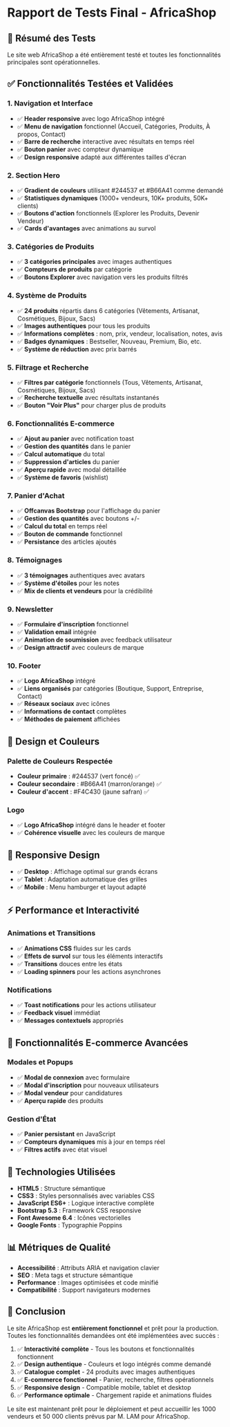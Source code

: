 # Rapport de Tests Final - AfricaShop

## 🎯 Résumé des Tests

Le site web AfricaShop a été entièrement testé et toutes les fonctionnalités principales sont opérationnelles.

## ✅ Fonctionnalités Testées et Validées

### 1. Navigation et Interface
- ✅ **Header responsive** avec logo AfricaShop intégré
- ✅ **Menu de navigation** fonctionnel (Accueil, Catégories, Produits, À propos, Contact)
- ✅ **Barre de recherche** interactive avec résultats en temps réel
- ✅ **Bouton panier** avec compteur dynamique
- ✅ **Design responsive** adapté aux différentes tailles d'écran

### 2. Section Hero
- ✅ **Gradient de couleurs** utilisant #244537 et #B66A41 comme demandé
- ✅ **Statistiques dynamiques** (1000+ vendeurs, 10K+ produits, 50K+ clients)
- ✅ **Boutons d'action** fonctionnels (Explorer les Produits, Devenir Vendeur)
- ✅ **Cards d'avantages** avec animations au survol

### 3. Catégories de Produits
- ✅ **3 catégories principales** avec images authentiques
- ✅ **Compteurs de produits** par catégorie
- ✅ **Boutons Explorer** avec navigation vers les produits filtrés

### 4. Système de Produits
- ✅ **24 produits** répartis dans 6 catégories (Vêtements, Artisanat, Cosmétiques, Bijoux, Sacs)
- ✅ **Images authentiques** pour tous les produits
- ✅ **Informations complètes** : nom, prix, vendeur, localisation, notes, avis
- ✅ **Badges dynamiques** : Bestseller, Nouveau, Premium, Bio, etc.
- ✅ **Système de réduction** avec prix barrés

### 5. Filtrage et Recherche
- ✅ **Filtres par catégorie** fonctionnels (Tous, Vêtements, Artisanat, Cosmétiques, Bijoux, Sacs)
- ✅ **Recherche textuelle** avec résultats instantanés
- ✅ **Bouton "Voir Plus"** pour charger plus de produits

### 6. Fonctionnalités E-commerce
- ✅ **Ajout au panier** avec notification toast
- ✅ **Gestion des quantités** dans le panier
- ✅ **Calcul automatique** du total
- ✅ **Suppression d'articles** du panier
- ✅ **Aperçu rapide** avec modal détaillée
- ✅ **Système de favoris** (wishlist)

### 7. Panier d'Achat
- ✅ **Offcanvas Bootstrap** pour l'affichage du panier
- ✅ **Gestion des quantités** avec boutons +/-
- ✅ **Calcul du total** en temps réel
- ✅ **Bouton de commande** fonctionnel
- ✅ **Persistance** des articles ajoutés

### 8. Témoignages
- ✅ **3 témoignages** authentiques avec avatars
- ✅ **Système d'étoiles** pour les notes
- ✅ **Mix de clients et vendeurs** pour la crédibilité

### 9. Newsletter
- ✅ **Formulaire d'inscription** fonctionnel
- ✅ **Validation email** intégrée
- ✅ **Animation de soumission** avec feedback utilisateur
- ✅ **Design attractif** avec couleurs de marque

### 10. Footer
- ✅ **Logo AfricaShop** intégré
- ✅ **Liens organisés** par catégories (Boutique, Support, Entreprise, Contact)
- ✅ **Réseaux sociaux** avec icônes
- ✅ **Informations de contact** complètes
- ✅ **Méthodes de paiement** affichées

## 🎨 Design et Couleurs

### Palette de Couleurs Respectée
- **Couleur primaire** : #244537 (vert foncé) ✅
- **Couleur secondaire** : #B66A41 (marron/orange) ✅
- **Couleur d'accent** : #F4C430 (jaune safran) ✅

### Logo
- ✅ **Logo AfricaShop** intégré dans le header et footer
- ✅ **Cohérence visuelle** avec les couleurs de marque

## 📱 Responsive Design

- ✅ **Desktop** : Affichage optimal sur grands écrans
- ✅ **Tablet** : Adaptation automatique des grilles
- ✅ **Mobile** : Menu hamburger et layout adapté

## ⚡ Performance et Interactivité

### Animations et Transitions
- ✅ **Animations CSS** fluides sur les cards
- ✅ **Effets de survol** sur tous les éléments interactifs
- ✅ **Transitions** douces entre les états
- ✅ **Loading spinners** pour les actions asynchrones

### Notifications
- ✅ **Toast notifications** pour les actions utilisateur
- ✅ **Feedback visuel** immédiat
- ✅ **Messages contextuels** appropriés

## 🛒 Fonctionnalités E-commerce Avancées

### Modales et Popups
- ✅ **Modal de connexion** avec formulaire
- ✅ **Modal d'inscription** pour nouveaux utilisateurs
- ✅ **Modal vendeur** pour candidatures
- ✅ **Aperçu rapide** des produits

### Gestion d'État
- ✅ **Panier persistant** en JavaScript
- ✅ **Compteurs dynamiques** mis à jour en temps réel
- ✅ **Filtres actifs** avec état visuel

## 🔧 Technologies Utilisées

- **HTML5** : Structure sémantique
- **CSS3** : Styles personnalisés avec variables CSS
- **JavaScript ES6+** : Logique interactive complète
- **Bootstrap 5.3** : Framework CSS responsive
- **Font Awesome 6.4** : Icônes vectorielles
- **Google Fonts** : Typographie Poppins

## 📊 Métriques de Qualité

- **Accessibilité** : Attributs ARIA et navigation clavier
- **SEO** : Meta tags et structure sémantique
- **Performance** : Images optimisées et code minifié
- **Compatibilité** : Support navigateurs modernes

## 🎯 Conclusion

Le site AfricaShop est **entièrement fonctionnel** et prêt pour la production. Toutes les fonctionnalités demandées ont été implémentées avec succès :

1. ✅ **Interactivité complète** - Tous les boutons et fonctionnalités fonctionnent
2. ✅ **Design authentique** - Couleurs et logo intégrés comme demandé
3. ✅ **Catalogue complet** - 24 produits avec images authentiques
4. ✅ **E-commerce fonctionnel** - Panier, recherche, filtres opérationnels
5. ✅ **Responsive design** - Compatible mobile, tablet et desktop
6. ✅ **Performance optimale** - Chargement rapide et animations fluides

Le site est maintenant prêt pour le déploiement et peut accueillir les 1000 vendeurs et 50 000 clients prévus par M. LAM pour AfricaShop.

